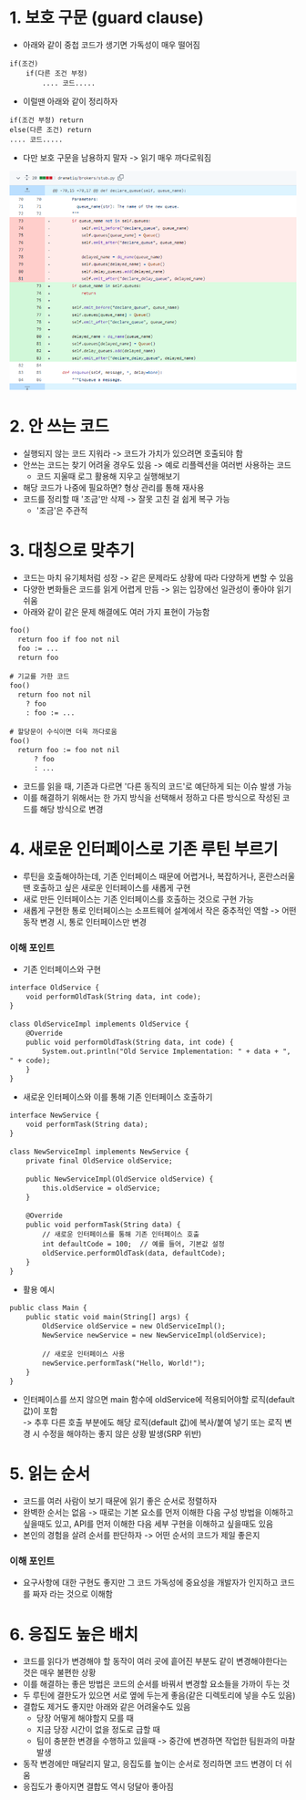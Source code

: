 # 1. 보호 구문 (guard clause)
- 아래와 같이 중첩 코드가 생기면 가독성이 매우 떨어짐
```
if(조건)
    if(다른 조건 부정)
        .... 코드.....
```
- 이럴땐 아래와 같이 정리하자
```
if(조건 부정) return 
else(다른 조건) return 
.... 코드.....
```
- 다만 보호 구문을 남용하지 말자 -> 읽기 매우 까다로워짐

<img src="img.png" alt="drawing" width="700px"/><br>


# 2. 안 쓰는 코드
- 실행되지 않는 코드 지워라 -> 코드가 가치가 있으려면 호출되야 함
- 안쓰는 코드는 찾기 어려울 경우도 있음 -> 예로 리플렉션을 여러번 사용하는 코드
  - 코드 지울때 로그 활용해 지우고 실행해보기
- 해당 코드가 나중에 필요하면? 형상 관리를 통해 재사용
- 코드를 정리할 때 '조금'만 삭제 -> 잘못 고친 걸 쉽게 복구 가능
  - '조금'은 주관적

# 3. 대칭으로 맞추기
- 코드는 마치 유기체처럼 성장 -> 같은 문제라도 상황에 따라 다양하게 변할 수 있음
- 다양한 변화들은 코드를 읽게 어렵게 만듬 -> 읽는 입장에선 일관성이 좋아야 읽기 쉬움
- 아래와 같이 같은 문제 해결에도 여러 가지 표현이 가능함
```
foo()
  return foo if foo not nil
  foo := ...
  return foo

# 기교를 가한 코드
foo()
  return foo not nil
    ? foo
    : foo := ...

# 할당문이 수식이면 더욱 까다로움
foo()
  return foo := foo not nil
      ? foo
      : ...

```
- 코드를 읽을 때, 기존과 다르면 '다른 동직의 코드'로 예단하게 되는 이슈 발생 가능
- 이를 해결하기 위해서는 한 가지 방식을 선택해서 정하고 다른 방식으로 작성된 코드를 해당 방식으로 변경

# 4. 새로운 인터페이스로 기존 루틴 부르기
- 루틴을 호출해야하는데, 기존 인터페이스 때문에 어렵거나, 복잡하거나, 혼란스러울땐 호출하고 싶은 새로운 인터페이스를 새롭게 구현
- 새로 만든 인터페이스는 기존 인터페이스를 호출하는 것으로 구현 가능
- 새롭게 구현한 통로 인터페이스는 소프트웨어 설계에서 작은 중추적인 역할 -> 어떤 동작 변경 시, 통로 인터페이스만 변경 
### 이해 포인트
- 기존 인터페이스와 구현
```
interface OldService {
    void performOldTask(String data, int code);
}

class OldServiceImpl implements OldService {
    @Override
    public void performOldTask(String data, int code) {
        System.out.println("Old Service Implementation: " + data + ", " + code);
    }
}
```
- 새로운 인터페이스와 이를 통해 기존 인터페이스 호출하기
```
interface NewService {
    void performTask(String data);
}

class NewServiceImpl implements NewService {
    private final OldService oldService;

    public NewServiceImpl(OldService oldService) {
        this.oldService = oldService;
    }

    @Override
    public void performTask(String data) {
        // 새로운 인터페이스를 통해 기존 인터페이스 호출
        int defaultCode = 100;  // 예를 들어, 기본값 설정
        oldService.performOldTask(data, defaultCode);
    }
}
```
- 활용 예시
```
public class Main {
    public static void main(String[] args) {
        OldService oldService = new OldServiceImpl();
        NewService newService = new NewServiceImpl(oldService);

        // 새로운 인터페이스 사용
        newService.performTask("Hello, World!");
    }
}
```
- 인터페이스를 쓰지 않으면 main 함수에 oldService에 적용되어야할 로직(default 값)이 포함<br>
  -> 추후 다른 호출 부분에도 해당 로직(default 값)에 복사/붙여 넣기 또는 로직 변경 시 수정을 해야하는 좋지 않은 상황 발생(SRP 위반)

# 5. 읽는 순서
- 코드를 여러 사람이 보기 때문에 읽기 좋은 순서로 정렬하자
- 완벽한 순서는 없음 -> 때로는 기본 요소를 먼저 이해한 다음 구성 방법을 이해하고 싶을때도 있고, API를 먼저 이해한 다음 세부 구현을 이해하고 싶을때도 있음
- 본인의 경험을 살려 순서를 판단하자 -> 어떤 순서의 코드가 제일 좋은지
### 이해 포인트
- 요구사항에 대한 구현도 좋지만 그 코드 가독성에 중요성을 개발자가 인지하고 코드를 짜자 라는 것으로 이해함

# 6. 응집도 높은 배치
- 코드를 읽다가 변경해야 할 동작이 여러 곳에 흩어진 부분도 같이 변경해야한다는 것은 매우 불편한 상황
- 이를 해결하는 좋은 방법은 코드의 순서를 바꿔서 변경할 요소들을 가까이 두는 것
- 두 루틴에 결한도가 있으면 서로 옆에 두는게 좋음(같은 디렉토리에 넣을 수도 있음)
- 결합도 제거도 좋지만 아래와 같은 어려울수도 있음
  - 당장 어떻게 해야할지 모를 때
  - 지금 당장 시간이 없을 정도로 급할 때
  - 팀이 충분한 변경을 수행하고 있을때 -> 중간에 변경하면 작업한 팀원과의 마찰 발생
- 동작 변경에만 매달리지 말고, 응집도를 높이는 순서로 정리하면 코드 변경이 더 쉬움
- 응집도가 좋아지면 결합도 역시 덩달아 좋아짐